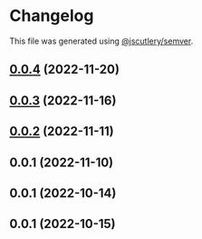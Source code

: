 # Changelog

This file was generated using [@jscutlery/semver](https://github.com/jscutlery/semver).

## [0.0.4](https://github.com/otwld/ecosystem/compare/charts-otwld-fr-0.0.3...charts-otwld-fr-0.0.4) (2022-11-20)



## [0.0.3](https://github.com/otwld/ecosystem/compare/charts-otwld-fr-0.0.2...charts-otwld-fr-0.0.3) (2022-11-16)



## [0.0.2](https://github.com/otwld/ecosystem/compare/charts-otwld-fr-0.0.1...charts-otwld-fr-0.0.2) (2022-11-11)



## 0.0.1 (2022-11-10)



## 0.0.1 (2022-10-14)



## 0.0.1 (2022-10-15)
